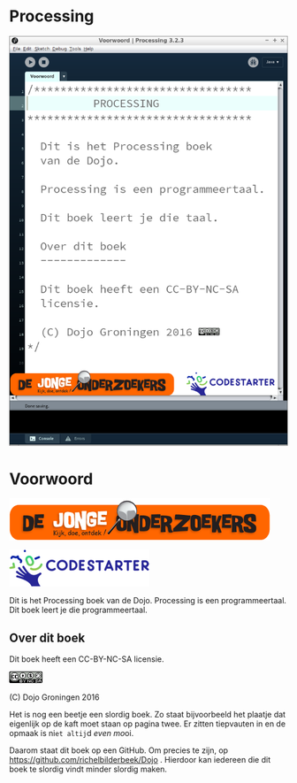 # Processing

![Voorblad](Voorblad.png)

# Voorwoord

![Het logo van De Jonge Onderzoekers](DjogLogo.png)

![Het logo van Codestarter](CodestarterWebsite.png)

Dit is het Processing boek van de Dojo. 
Processing is een programmeertaal. 
Dit boek leert je die programmeertaal.

## Over dit boek

Dit boek heeft een CC-BY-NC-SA licensie.

![De licensie van dit boek](CC-BY-NC-SA.png)

(C) Dojo Groningen 2016

Het is nog een beetje een slordig boek.
Zo staat bijvoorbeeld het plaatje
dat eigenlijk op de kaft moet staan op pagina twee.
Er zitten tiepvauten in en de opmaak is ni`et altij`d *even mo*oi.

Daarom staat dit boek op een GitHub.
Om precies te zijn, op 
https://github.com/richelbilderbeek/Dojo .
Hierdoor kan iedereen die dit boek te slordig vindt
minder slordig maken.
